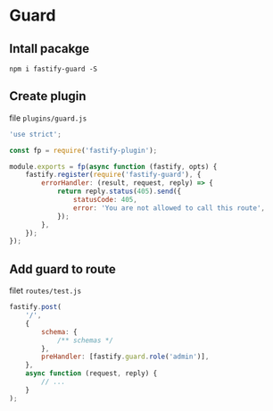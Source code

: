 # Guard

## Intall pacakge

```shell
npm i fastify-guard -S
```

## Create plugin

file `plugins/guard.js`

```javascript
'use strict';

const fp = require('fastify-plugin');

module.exports = fp(async function (fastify, opts) {
	fastify.register(require('fastify-guard'), {
		errorHandler: (result, request, reply) => {
			return reply.status(405).send({
				statusCode: 405,
				error: 'You are not allowed to call this route',
			});
		},
	});
});
```

## Add guard to route

filet `routes/test.js`

```javascript
fastify.post(
	'/',
	{
		schema: {
			/** schemas */
		},
		preHandler: [fastify.guard.role('admin')],
	},
	async function (request, reply) {
		// ...
	}
);
```
